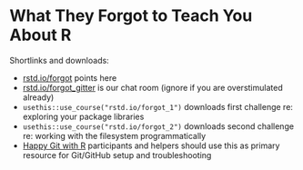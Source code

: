 # What They Forgot to Teach You About R

Shortlinks and downloads:

  * [rstd.io/forgot](https://rstd.io/forgot) points here
  * [rstd.io/forgot_gitter](https://rstd.io/forgot_gitter) is our chat room (ignore if you are overstimulated already)
  * `usethis::use_course("rstd.io/forgot_1")` downloads first challenge re: exploring your package libraries
  *  `usethis::use_course("rstd.io/forgot_2")` downloads second challenge re: working with the filesystem programmatically
  * [Happy Git with R](http://happygitwithr.com) participants and helpers should use this as primary resource for Git/GitHub setup and troubleshooting

